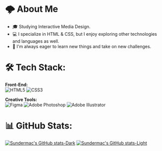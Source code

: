 # 🌩️ About Me
- 🎓 Studying Interactive Media Design.
- 💻 I specialize in HTML & CSS, but I enjoy exploring other technologies and languages as well.
- 🚀 I'm always eager to learn new things and take on new challenges.

<!-- Badge icons come from here https://github.com/Ileriayo/markdown-badges -->
# 🛠️ Tech Stack:
 **Front-End:**<br>
![HTML5](https://img.shields.io/badge/html5-%23E34F26.svg?style=for-the-badge&logo=html5&logoColor=white) ![CSS3](https://img.shields.io/badge/css3-%231572B6.svg?style=for-the-badge&logo=css3&logoColor=white) 


 **Creative Tools:**<br>
![Figma](https://img.shields.io/badge/figma-%23F24E1E.svg?style=for-the-badge&logo=figma&logoColor=white) ![Adobe Photoshop](https://img.shields.io/badge/adobe%20photoshop-%2331A8FF.svg?style=for-the-badge&logo=adobe%20photoshop&logoColor=white) ![Adobe Illustrator](https://img.shields.io/badge/adobe%20illustrator-%23FF9A00.svg?style=for-the-badge&logo=adobe%20illustrator&logoColor=white)  

<!-- Github stats come from here https://github.com/anuraghazra/github-readme-stats -->
# 📊 GitHub Stats:
[![Sundermac's GitHub stats-Dark](https://github-readme-stats.vercel.app/api?username=sundermac&show_icons=true&theme=dark#gh-dark-mode-only)](https://github.com/sundermac/github-readme-stats#gh-dark-mode-only)
[![Sundermac's GitHub stats-Light](https://github-readme-stats.vercel.app/api?username=sundermac&show_icons=true&theme=default#gh-light-mode-only)](https://github.com/sundermac/github-readme-stats#gh-light-mode-only)
